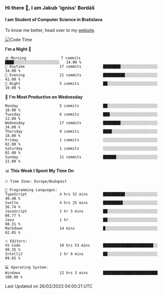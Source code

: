 ### Hi there 👋, I am Jakub 'igniss' Bordáš

#### I am Student of Computer Science in Bratislava
To know me better, head over to my [website](https://bordas.sk).


<!--START_SECTION:waka-->
![Code Time](http://img.shields.io/badge/Code%20Time-1%2C054%20hrs%2037%20mins-blue)

**I'm a Night 🦉** 

```text
🌞 Morning                7 commits           ████░░░░░░░░░░░░░░░░░░░░░   14.00 % 
🌆 Daytime                17 commits          ████████░░░░░░░░░░░░░░░░░   34.00 % 
🌃 Evening                21 commits          ██████████░░░░░░░░░░░░░░░   42.00 % 
🌙 Night                  5 commits           ██░░░░░░░░░░░░░░░░░░░░░░░   10.00 % 
```
📅 **I'm Most Productive on Wednesday** 

```text
Monday                   5 commits           ██░░░░░░░░░░░░░░░░░░░░░░░   10.00 % 
Tuesday                  6 commits           ███░░░░░░░░░░░░░░░░░░░░░░   12.00 % 
Wednesday                17 commits          ████████░░░░░░░░░░░░░░░░░   34.00 % 
Thursday                 9 commits           ████░░░░░░░░░░░░░░░░░░░░░   18.00 % 
Friday                   1 commits           ░░░░░░░░░░░░░░░░░░░░░░░░░   02.00 % 
Saturday                 1 commits           ░░░░░░░░░░░░░░░░░░░░░░░░░   02.00 % 
Sunday                   11 commits          ██████░░░░░░░░░░░░░░░░░░░   22.00 % 
```


📊 **This Week I Spent My Time On** 

```text
🕑︎ Time Zone: Europe/Budapest

💬 Programming Languages: 
TypeScript               4 hrs 52 mins       ██████████░░░░░░░░░░░░░░░   40.48 % 
Svelte                   4 hrs 25 mins       █████████░░░░░░░░░░░░░░░░   36.74 % 
JavaScript               1 hr 3 mins         ██░░░░░░░░░░░░░░░░░░░░░░░   08.77 % 
Java                     1 hr                ██░░░░░░░░░░░░░░░░░░░░░░░   08.31 % 
Markdown                 14 mins             █░░░░░░░░░░░░░░░░░░░░░░░░   02.05 % 

🔥 Editors: 
VS Code                  10 hrs 53 mins      ███████████████████████░░   90.35 % 
IntelliJ                 1 hr 9 mins         ██░░░░░░░░░░░░░░░░░░░░░░░   09.65 % 

💻 Operating System: 
Windows                  12 hrs 3 mins       █████████████████████████   100.00 % 
```


 Last Updated on 26/02/2023 04:00:21 UTC
<!--END_SECTION:waka-->
